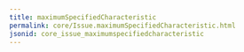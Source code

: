 ```yaml
---
title: maximumSpecifiedCharacteristic
permalink: core/Issue.maximumSpecifiedCharacteristic.html
jsonid: core_issue_maximumspecifiedcharacteristic
---
```

